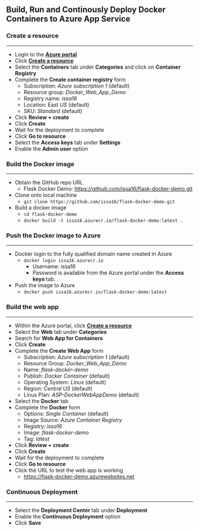 ## Build, Run and Continously Deploy Docker Containers to Azure App Service

### Create a resource
---
- Login to the **[Azure portal](https://portal.azure.com/#home)**
- Click **[Create a resource](https://portal.azure.com/#create/hub)**
- Select the **Containers** tab under **Categories** and click on **Container Registry**
- Complete the **Create container registry** form
  - Subscription: *Azure subscription 1* (default)
  - Resource group: *Docker_Web_App_Demo*
  - Registry name: *issa16*
  - Location: East *US* (default)
  - SKU: *Standard* (default)
- Click **Review + create**
- Click **Create**
- Wait for the deployment to complete
- Click **Go to resource**
- Select the **Access keys** tab under **Settings**
- Enable the **Admin user** option

### Build the Docker image
---
- Obtain the GitHub repo URL
  - Flask Docker Demo: https://github.com/issa16/flask-docker-demo.git
- Clone onto local machine
  - `git clone https://github.com/issa16/flask-docker-demo.git`
- Build a docker image
  - `cd flask-docker-demo`
  - `docker build -t issa16.azurecr.io/flask-docker-demo:latest .`

### Push the Docker image to Azure
---
- Docker login to the fully qualified domain name created in Azure
  - `docker login issa16.azurecr.io`
    - Username: issa16
    - Password is available from the Azure portal under the **Access keys** tab.
- Push the image to Azure
  - `docker push issa16.azurecr.io/flask-docker-demo:latest`

### Build the web app
---
- Within the Azure portal, click **[Create a resource](https://portal.azure.com/#create/hub)**
- Select the **Web** tab under **Categories**
- Search for **Web App for Containers**
- Click **Create**
- Complete the **Create Web App** form
  - Subscription: *Azure subscription 1* (default)
  - Resource Group: *Docker_Web_App_Demo*
  - Name: *flask-docker-demo*
  - Publish: *Docker Container* (default)
  - Operating System: *Linux* (default)
  - Region: *Central US* (default)
  - Linux Plan: *ASP-DockerWebAppDemo* (default)
- Select the **Docker** tab
- Complete the **Docker** form
  - Options: *Single Container* (default)
  - Image Source: *Azure Container Registry*
  - Registry: *issa16*
  - Image: *flask-docker-demo*
  - Tag: *latest*
- Click **Review + create**
- Click **Create**
- Wait for the deployment to complete
- Click **Go to resource**
- Click the URL to test the web app is working
  - https://flask-docker-demo.azurewebsites.net

### Continuous Deployment
---
- Select the **Deployment Center** tab under **Deployment**
- Enable the **Continuous Deployment** option
- Click **Save**

